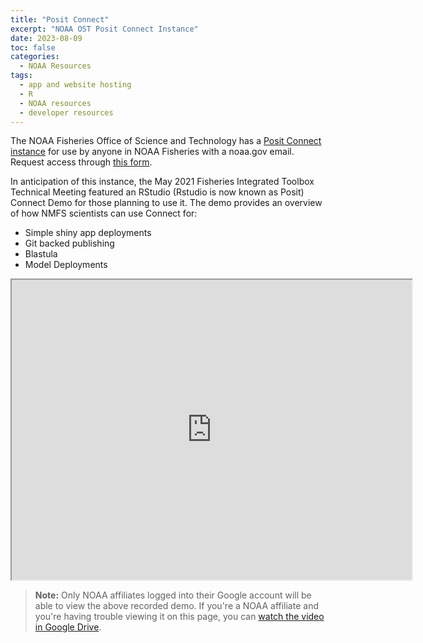 ```yaml
---
title: "Posit Connect"
excerpt: "NOAA OST Posit Connect Instance"
date: 2023-08-09
toc: false
categories:
  - NOAA Resources
tags:
  - app and website hosting
  - R
  - NOAA resources
  - developer resources
---
```

The NOAA Fisheries Office of Science and Technology has a [Posit Connect instance](https://github.com/nmfs-opensci/nmfs-connect) for use by anyone in NOAA Fisheries with a noaa.gov email. Request access through [this form](https://docs.google.com/forms/d/e/1FAIpQLSeNODOiiAjFBQgoLJ50TJps_Xy85YaPlUxRiG6opLEFOQhQew/viewform?usp=sf_link).

In anticipation of this instance, the May 2021 Fisheries Integrated Toolbox Technical Meeting featured an RStudio (Rstudio is now known as Posit) Connect Demo for those planning to use it. The demo provides an overview of how NMFS scientists can use Connect for:
- Simple shiny app deployments
- Git backed publishing
- Blastula
- Model Deployments

<iframe src="https://drive.google.com/file/d/1SRCn2ANf8SxOMcPsvYuU6LRCaYnvhoZs/preview" width="640" height="480" allow="autoplay"></iframe>

> **Note:** Only NOAA affiliates logged into their Google account will be able to view the above recorded demo. If you're a NOAA affiliate and you're having trouble viewing it on this page, you can [watch the video in Google Drive](https://drive.google.com/file/d/1SRCn2ANf8SxOMcPsvYuU6LRCaYnvhoZs/view?usp=sharing). 



